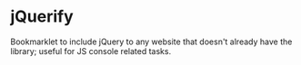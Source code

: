 jQuerify
========

Bookmarklet to include jQuery to any website that doesn't already have the library; useful for JS console related tasks.
